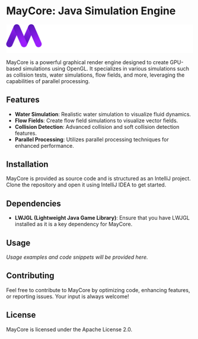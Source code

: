 # MayCore: Java Simulation Engine

![Logo](docs/img/MayStudios_FullName.png)

MayCore is a powerful graphical render engine designed to create GPU-based simulations using OpenGL. It specializes in various simulations such as collision tests, water simulations, flow fields, and more, leveraging the capabilities of parallel processing.

## Features

- **Water Simulation**: Realistic water simulation to visualize fluid dynamics.
- **Flow Fields**: Create flow field simulations to visualize vector fields.
- **Collision Detection**: Advanced collision and soft collision detection features.
- **Parallel Processing**: Utilizes parallel processing techniques for enhanced performance.

## Installation

MayCore is provided as source code and is structured as an IntelliJ project. Clone the repository and open it using IntelliJ IDEA to get started.

## Dependencies

- **LWJGL (Lightweight Java Game Library)**: Ensure that you have LWJGL installed as it is a key dependency for MayCore.

## Usage

_Usage examples and code snippets will be provided here._

## Contributing

Feel free to contribute to MayCore by optimizing code, enhancing features, or reporting issues. Your input is always welcome!

## License

MayCore is licensed under the Apache License 2.0.

